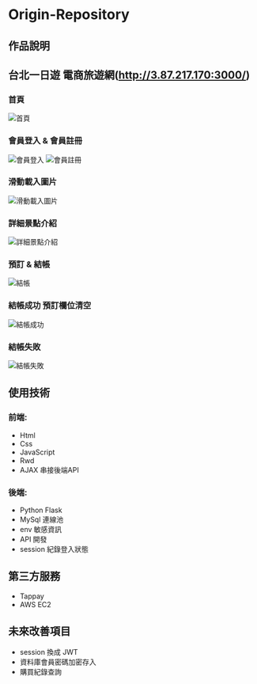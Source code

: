 # Origin-Repository
## 作品說明
## 台北一日遊 電商旅遊網(http://3.87.217.170:3000/) 
### 首頁
![首頁](https://user-images.githubusercontent.com/93992949/164957949-c9f587b0-f607-4f87-b530-4d10dc351369.png)
### 會員登入 & 會員註冊
![會員登入](https://user-images.githubusercontent.com/93992949/164957991-78c6d025-f0d9-471a-80bd-ff2571c85fab.png)
![會員註冊](https://user-images.githubusercontent.com/93992949/164957995-f42ecd75-1b09-4c73-9e9b-3063ad7cde34.png)
### 滑動載入圖片
![滑動載入圖片](https://user-images.githubusercontent.com/93992949/164957971-5b771752-4a7b-4bd3-be41-4999af50f8a9.png)
### 詳細景點介紹
![詳細景點介紹](https://user-images.githubusercontent.com/93992949/164958009-746bb885-422f-45a1-aeae-dc6c2fc89232.png)
### 預訂 & 結帳
![結帳](https://user-images.githubusercontent.com/93992949/164958023-f19dacb4-d0c3-466f-ba3b-9f6d1069e2d2.png)
### 結帳成功 預訂欄位清空
![結帳成功](https://user-images.githubusercontent.com/93992949/164958033-5512c5c4-7f9f-4c33-9262-d172978d6d47.png)
### 結帳失敗 
![結帳失敗](https://user-images.githubusercontent.com/93992949/164958131-6dab7b49-a089-45e0-a14c-aab0d7353dcf.png)


## 使用技術
### 前端:
* Html 
* Css 
* JavaScript
* Rwd
* AJAX 串接後端API
### 後端:
* Python Flask
* MySql 連線池
* env 敏感資訊
* API 開發
* session 紀錄登入狀態
## 第三方服務
* Tappay
* AWS EC2
## 未來改善項目
* session 換成 JWT 
* 資料庫會員密碼加密存入
* 購買紀錄查詢
